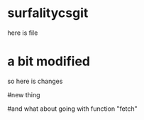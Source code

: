 # surfalitycsgit

here is file


# a bit modified

so here is changes


#new thing

#and what about going with function "fetch"
